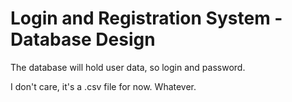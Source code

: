 # Login and Registration System - Database Design

The database will hold user data, so login and password.

I don't care, it's a .csv file for now. Whatever.